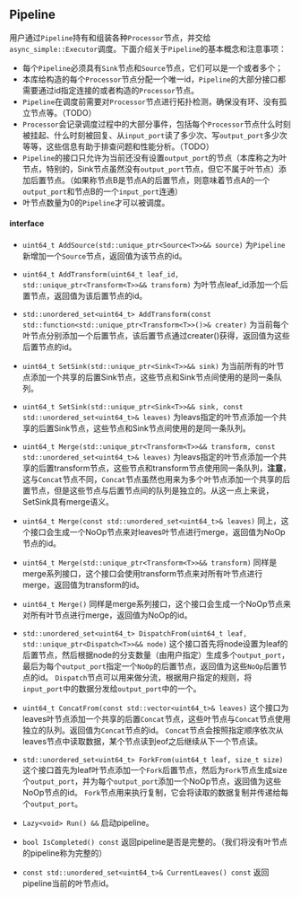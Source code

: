 ## Pipeline

用户通过`Pipeline`持有和组装各种`Processor`节点，并交给`async_simple::Executor`调度。下面介绍关于`Pipeline`的基本概念和注意事项：
* 每个`Pipeline`必须具有`Sink`节点和`Source`节点，它们可以是一个或者多个；
* 本库给构造的每个`Processor`节点分配一个唯一id，`Pipeline`的大部分接口都需要通过id指定连接的或者构造的`Processor`节点。
* `Pipeline`在调度前需要对`Processor`节点进行拓扑检测，确保没有环、没有孤立节点等。（TODO）
* `Processor`会记录调度过程中的大部分事件，包括每个`Processor`节点什么时刻被挂起、什么时刻被回复、从`input_port`读了多少次、写`output_port`多少次等等，这些信息有助于排查问题和性能分析。（TODO）
* `Pipeline`的接口只允许为当前还没有设置`output_port`的节点（本库称之为叶节点，特别的，Sink节点虽然没有`output_port`节点，但它不属于叶节点）添加后置节点。（如果称节点B是节点A的后置节点，则意味着节点A的一个`output_port`和节点B的一个`input_port`连通）
* 叶节点数量为0的`Pipeline`才可以被调度。

#### interface
* `uint64_t AddSource(std::unique_ptr<Source<T>>&& source)`
为`Pipeline`新增加一个`Source`节点，返回值为该节点的id。

* `uint64_t AddTransform(uint64_t leaf_id, std::unique_ptr<Transform<T>>&& transform)`
为叶节点leaf_id添加一个后置节点，返回值为该后置节点的id。

* `std::unordered_set<uint64_t> AddTransform(const std::function<std::unique_ptr<Transform<T>>()>& creater)`
为当前每个叶节点分别添加一个后置节点，该后置节点通过creater()获得，返回值为这些后置节点的id。

* `uint64_t SetSink(std::unique_ptr<Sink<T>>&& sink)`
为当前所有的叶节点添加一个共享的后置Sink节点，这些节点和Sink节点间使用的是同一条队列。

* `uint64_t SetSink(std::unique_ptr<Sink<T>>&& sink, const std::unordered_set<uint64_t>& leaves)`
为leavs指定的叶节点添加一个共享的后置Sink节点，这些节点和Sink节点间使用的是同一条队列。

* `uint64_t Merge(std::unique_ptr<Transform<T>>&& transform, const std::unordered_set<uint64_t>& leaves)`
为leavs指定的叶节点添加一个共享的后置transform节点，这些节点和transform节点使用同一条队列，**注意**，这与`Concat`节点不同，`Concat`节点虽然也用来为多个叶节点添加一个共享的后置节点，但是这些节点与后置节点间的队列是独立的。从这一点上来说，SetSink具有merge语义。

* `uint64_t Merge(const std::unordered_set<uint64_t>& leaves)`
同上，这个接口会生成一个NoOp节点来对leaves叶节点进行merge，返回值为NoOp节点的id。

* `uint64_t Merge(std::unique_ptr<Transform<T>>&& transform)`
同样是merge系列接口，这个接口会使用transform节点来对所有叶节点进行merge，返回值为transform的id。

* `uint64_t Merge()`
同样是merge系列接口，这个接口会生成一个NoOp节点来对所有叶节点进行merge，返回值为NoOp的id。

* `std::unordered_set<uint64_t> DispatchFrom(uint64_t leaf, std::unique_ptr<Dispatch<T>>&& node)`
这个接口首先将node设置为leaf的后置节点，然后根据node的分支数量（由用户指定）生成多个`output_port`，最后为每个`output_port`指定一个`NoOp`的后置节点，返回值为这些`NoOp`后置节点的id。
`Dispatch`节点可以用来做分流，根据用户指定的规则，将`input_port`中的数据分发给`output_port`中的一个。

* `uint64_t ConcatFrom(const std::vector<uint64_t>& leaves)`
这个接口为leaves叶节点添加一个共享的后置`Concat`节点，这些叶节点与`Concat`节点使用独立的队列。返回值为`Concat`节点的id。
`Concat`节点会按照指定顺序依次从leaves节点中读取数据，某个节点读到eof之后继续从下一个节点读。

* `std::unordered_set<uint64_t> ForkFrom(uint64_t leaf, size_t size)`
这个接口首先为leaf叶节点添加一个`Fork`后置节点，然后为`Fork`节点生成size个`output_port`，并为每个`output_port`添加一个NoOp节点，返回值为这些NoOp节点的id。
`Fork`节点用来执行复制，它会将读取的数据复制并传递给每个`output_port`。

* `Lazy<void> Run() &&`
启动pipeline。

* `bool IsCompleted() const`
返回pipeline是否是完整的。（我们将没有叶节点的pipeline称为完整的）

* `const std::unordered_set<uint64_t>& CurrentLeaves() const`
返回pipeline当前的叶节点id。